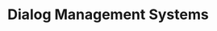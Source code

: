 ---
title: "Dialog Management Systems"

categories: ['']

tags: ['Dialog', 'Management', 'Systems']

arwords: 'أنظمة إدارة الحوار'

arexps: []

enwords: ['Dialog Management Systems']

enexps: []

arlexicons: 'ن'

enlexicons: 'D'

authors: ['Ruqayya Roshdy']

translators: ['']

citations: 'مقدمة في حوسبة اللغة العربية'

sources: 'مركز الملك عبدالله بن عبدالعزيز الدولي لخدمة اللغة العربية'

slug: ""
---